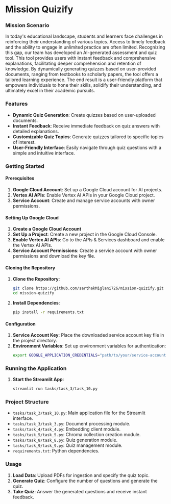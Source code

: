 # Mission Quizify

### Mission Scenario
In today's educational landscape, students and learners face challenges in reinforcing their understanding of various topics. Access to timely feedback and the ability to engage in unlimited practice are often limited. Recognizing this gap, our team has developed an AI-generated assessment and quiz tool. This tool provides users with instant feedback and comprehensive explanations, facilitating deeper comprehension and retention of knowledge. By dynamically generating quizzes based on user-provided documents, ranging from textbooks to scholarly papers, the tool offers a tailored learning experience. The end result is a user-friendly platform that empowers individuals to hone their skills, solidify their understanding, and ultimately excel in their academic pursuits.

### Features
- **Dynamic Quiz Generation**: Create quizzes based on user-uploaded documents.
- **Instant Feedback**: Receive immediate feedback on quiz answers with detailed explanations.
- **Customizable Quiz Topics**: Generate quizzes tailored to specific topics of interest.
- **User-Friendly Interface**: Easily navigate through quiz questions with a simple and intuitive interface.

### Getting Started

#### Prerequisites
1. **Google Cloud Account**: Set up a Google Cloud account for AI projects.
2. **Vertex AI APIs**: Enable Vertex AI APIs in your Google Cloud project.
3. **Service Account**: Create and manage service accounts with owner permissions.

#### Setting Up Google Cloud
1. **Create a Google Cloud Account**
2. **Set Up a Project**: Create a new project in the Google Cloud Console.
3. **Enable Vertex AI APIs**: Go to the APIs & Services dashboard and enable the Vertex AI APIs.
4. **Service Account Permissions**: Create a service account with owner permissions and download the key file.

#### Cloning the Repository
1. **Clone the Repository**: 
    ```bash
    git clone https://github.com/sarthakMiglani726/mission-quizify.git
    cd mission-quizify
    ```

2. **Install Dependencies**: 
    ```bash
    pip install -r requirements.txt
    ```

#### Configuration
1. **Service Account Key**: Place the downloaded service account key file in the project directory.
2. **Environment Variables**: Set up environment variables for authentication:
    ```bash
    export GOOGLE_APPLICATION_CREDENTIALS="path/to/your/service-account-key.json"
    ```

### Running the Application
1. **Start the Streamlit App**:
    ```bash
    streamlit run tasks/task_3/task_10.py
    ```

### Project Structure
- `tasks/task_3/task_10.py`: Main application file for the Streamlit interface.
- `tasks/task_3/task_3.py`: Document processing module.
- `tasks/task_4/task_4.py`: Embedding client module.
- `tasks/task_5/task_5.py`: Chroma collection creation module.
- `tasks/task_8/task_8.py`: Quiz generation module.
- `tasks/task_9/task_9.py`: Quiz management module.
- `requirements.txt`: Python dependencies.

### Usage
1. **Load Data**: Upload PDFs for ingestion and specify the quiz topic.
2. **Generate Quiz**: Configure the number of questions and generate the quiz.
3. **Take Quiz**: Answer the generated questions and receive instant feedback.

